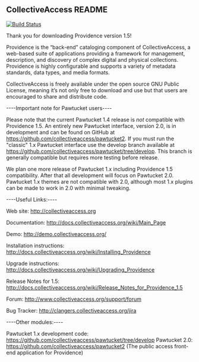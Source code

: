 CollectiveAccess README
-----------------------

[![Build Status](https://secure.travis-ci.org/collectiveaccess/providence.png?branch=develop)](http://travis-ci.org/collectiveaccess/providence)

Thank you for downloading Providence version 1.5! 
 
Providence is the “back-end” cataloging component of CollectiveAccess, a web-based suite of applications providing a framework for management, description, and discovery of complex digital and physical collections.  Providence is highly configurable and supports a variety of metadata standards, data types, and media formats.  

CollectiveAccess is freely available under the open source GNU Public License, meaning it’s not only free to download and use but that users are encouraged to share and distribute code.

----Important note for Pawtucket users----

Please note that the current Pawtucket 1.4 release is *not* compatible with Providence 1.5. An entirely new Pawtucket interface, version 2.0, is in development and can be found on GitHub at https://github.com/collectiveaccess/pawtucket2. If you must run the "classic" 1.x Pawtucket interface use the develop branch available at https://github.com/collectiveaccess/pawtucket/tree/develop. This branch is generally compatible but requires more testing before release.

We plan one more release of Pawtucket 1.x including Providence 1.5 compatibility. After that all development will focus on Pawtucket 2.0. Pawtucket 1.x themes are not compatible with 2.0, although most 1.x plugins can be made to work in 2.0 with minimal tweaking.

----Useful Links:----

   Web site: http://collectiveaccess.org
   
   Documentation: http://docs.collectiveaccess.org/wiki/Main_Page
   
   Demo: http://demo.collectiveaccess.org/

   Installation instructions: http://docs.collectiveaccess.org/wiki/Installing_Providence

   Upgrade instructions: http://docs.collectiveaccess.org/wiki/Upgrading_Providence

   Release Notes for 1.5:  http://docs.collectiveaccess.org/wiki/Release_Notes_for_Providence_1.5

   Forum: http://www.collectiveaccess.org/support/forum

   Bug Tracker: http://clangers.collectiveaccess.org/jira


----Other modules:----

   Pawtucket 1.x development code: https://github.com/collectiveaccess/pawtucket/tree/develop
   Pawtucket 2.0: https://github.com/collectiveaccess/pawtucket2 (The public access front-end application for Providence)
